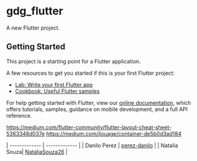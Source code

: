 # gdg_flutter

A new Flutter project.

## Getting Started

This project is a starting point for a Flutter application.

A few resources to get you started if this is your first Flutter project:

- [Lab: Write your first Flutter app](https://flutter.dev/docs/get-started/codelab)
- [Cookbook: Useful Flutter samples](https://flutter.dev/docs/cookbook)

For help getting started with Flutter, view our
[online documentation](https://flutter.dev/docs), which offers tutorials,
samples, guidance on mobile development, and a full API reference.

https://medium.com/flutter-community/flutter-layout-cheat-sheet-5363348d037e
https://medium.com/jlouage/container-de5b0d3ad184


| ------------- | ------------- |
| Danilo Perez  | [perez-danilo](https://github.com/perez-danilo)  |
| Natalia Souza| [NataliaSouza26](https://github.com/NataliaSouza26)  |
